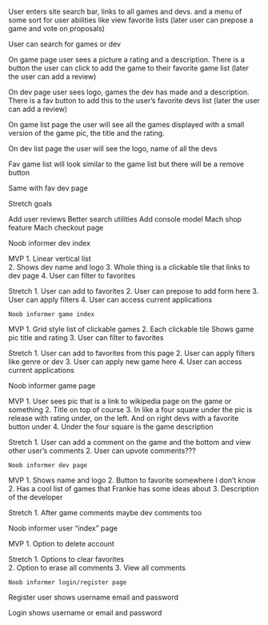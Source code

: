 User enters site 
	search bar, links to all games and devs.
	and a menu of some sort for user abilities like view favorite lists (later user can prepose a game and vote on proposals) 
	
User can search for games or dev

On game page user sees a picture a rating and a description.  There is a button the user can click to add the game to their favorite game list (later the user can add a review)

On dev page user sees logo, games the dev has made and a description. There is a fav button to add this to the user’s favorite devs list (later the user can add a review)

On game list page the user will see all the games displayed with a small version of the game pic, the title and the rating. 

On dev list page the user will see the logo, name of all the devs 

Fav game list will look similar to the game list but there will be a remove button 

Same with fav dev page 



Stretch goals

Add user reviews
Better search utilities 
Add console model 
Mach shop feature 
Mach checkout page 


Noob informer dev index

MVP
	1. Linear  vertical list  
	2. Shows dev name and logo 
	3. Whole thing is a clickable tile that links to dev page 
	4. User can filter to favorites 

Stretch 
	1. User can add to favorites 
	2. User can prepose to add form here 
	3. User can apply filters 
	4. User can access current applications 

    Noob informer game index
MVP
	1. Grid style list of clickable games 
	2. Each clickable tile Shows game pic title and rating
	3. User can filter to favorites 

Stretch 
	1. User can add to favorites from this page 
	2. User can apply filters like genre or dev 
	3. User can apply new game here 
	4. User can access current applications 

Noob informer game page 


MVP	
	1. User sees pic that is a link to wikipedia page on the game or something
	2. Title on top of course 
	3. In like a four square under the pic is release with rating under, on the left. And on 		right devs with a favorite button under
	4. Under the four square is the game description 

Stretch 
	1. User can add a comment on the game and the bottom and view other user’s 			comments
	2. User can upvote comments??? 

    Noob informer dev page

MVP	
	1. Shows name and logo
	2. Button to favorite somewhere I don’t know  
	2. Has a cool list of games that Frankie has some ideas about 
	3. Description of the developer 

Stretch 
	1. After game comments maybe dev comments too 


Noob informer user “index” page 	

MVP
	1. Option to delete account 

Stretch 
	1. Options to clear favorites 	
	2. Option to erase all comments 
	3. View all comments 

    Noob informer login/register page

Register user shows username email and password 

Login shows username or email and password 